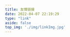 ```yaml
---
title: 友情链接
date: 2022-04-07 22:19:29
type: "link"
aside: false
top_img: './img/linkImg.jpg'
---
```

